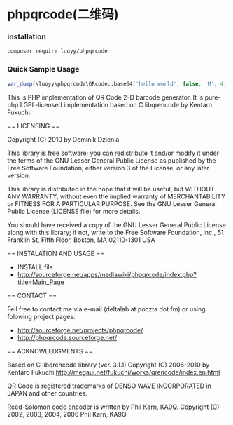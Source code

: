 # phpqrcode(二维码)

### installation
```bash
composer require luoyy/phpqrcode
```
### Quick Sample Usage
```php
var_dump(\luoyy\phpqrcode\QRcode::base64('hello world', false, 'M', 4, 1))
```
This is PHP implementation of QR Code 2-D barcode generator. It is pure-php
LGPL-licensed implementation based on C libqrencode by Kentaro Fukuchi.

== LICENSING ==

Copyright (C) 2010 by Dominik Dzienia

This library is free software; you can redistribute it and/or modify it under
the terms of the GNU Lesser General Public License as published by the Free
Software Foundation; either version 3 of the License, or any later version.

This library is distributed in the hope that it will be useful, but WITHOUT ANY
WARRANTY; without even the implied warranty of MERCHANTABILITY or FITNESS FOR A
PARTICULAR PURPOSE. See the GNU Lesser General Public License (LICENSE file)
for more details.

You should have received a copy of the GNU Lesser General Public License along
with this library; if not, write to the Free Software Foundation, Inc., 51
Franklin St, Fifth Floor, Boston, MA 02110-1301 USA

== INSTALATION AND USAGE ==

 * INSTALL file
 * http://sourceforge.net/apps/mediawiki/phpqrcode/index.php?title=Main_Page

== CONTACT ==

Fell free to contact me via e-mail (deltalab at poczta dot fm) or using
folowing project pages:

 * http://sourceforge.net/projects/phpqrcode/
 * http://phpqrcode.sourceforge.net/

== ACKNOWLEDGMENTS ==

Based on C libqrencode library (ver. 3.1.1)
Copyright (C) 2006-2010 by Kentaro Fukuchi
http://megaui.net/fukuchi/works/qrencode/index.en.html

QR Code is registered trademarks of DENSO WAVE INCORPORATED in JAPAN and other
countries.

Reed-Solomon code encoder is written by Phil Karn, KA9Q.
Copyright (C) 2002, 2003, 2004, 2006 Phil Karn, KA9Q
